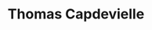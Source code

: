 ---
title: Thomas Capdevielle
name: Thomas Capdevielle
tags:
  - member
designation: Data Scientist
image: /assets/img/team-members/avatar-icon.png
linkedin: 'https://www.linkedin.com/in/thomascapdevielle5/'
github: '#'
---